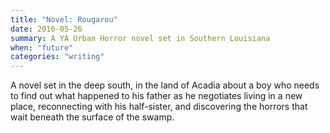 ```yaml
---
title: "Novel: Rougarou"
date: 2016-05-26
summary: A YA Urban Horror novel set in Southern Louisiana
when: "future"
categories: "writing"
---
```

A novel set in the deep south, in the land of Acadia about a boy who needs
to find out what happened to his father as he negotiates living in a new
place, reconnecting with his half-sister, and discovering the horrors that
wait beneath the surface of the swamp.
